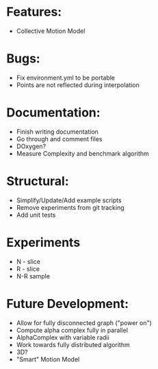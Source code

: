 # Features:
 - Collective Motion Model
 
# Bugs:
 - Fix environment.yml to be portable
 - Points are not reflected during interpolation
 
 # Documentation:
 - Finish writing documentation
 - Go through and comment files
 - DOxygen?
 - Measure Complexity and benchmark algorithm
 
# Structural:
 - Simplify/Update/Add example scripts
 - Remove experiments from git tracking
 - Add unit tests
 
 # Experiments
 - N - slice
 - R - slice
 - N-R sample
 
 # Future Development:
 - Allow for fully disconnected graph ("power on")
 - Compute alpha complex fully in parallel
 - AlphaComplex with variable radii
 - Work towards fully distributed algorithm
 - 3D?
 - "Smart" Motion Model
 